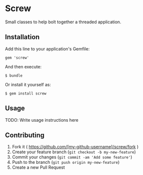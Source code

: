 # Screw

Small classes to help bolt together a threaded application.

## Installation

Add this line to your application's Gemfile:

    gem 'screw'

And then execute:

    $ bundle

Or install it yourself as:

    $ gem install screw

## Usage

TODO: Write usage instructions here

## Contributing

1. Fork it ( https://github.com/[my-github-username]/screw/fork )
2. Create your feature branch (`git checkout -b my-new-feature`)
3. Commit your changes (`git commit -am 'Add some feature'`)
4. Push to the branch (`git push origin my-new-feature`)
5. Create a new Pull Request
